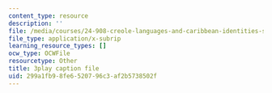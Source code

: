 ```yaml
---
content_type: resource
description: ''
file: /media/courses/24-908-creole-languages-and-caribbean-identities-spring-2017/299a1fb98fe6520796c3af2b5738502f_T8IjB94ka2g.vtt
file_type: application/x-subrip
learning_resource_types: []
ocw_type: OCWFile
resourcetype: Other
title: 3play caption file
uid: 299a1fb9-8fe6-5207-96c3-af2b5738502f
---
```

